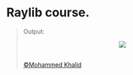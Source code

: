 # Raylib course.

> Output:
> <p align="center">
>   <img src="https://github.com/glULTRA/LearnRaylib/blob/z-Course-Resources/course_res/images/6.gif">
> </p>
> <br>
> <a href="https://github.com/glULTRA" class="btn btn-primary"> &copy;Mohammed Khalid </a>